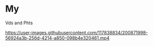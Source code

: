 # My
Vds and Phts




https://user-images.githubusercontent.com/117838834/200871998-56924a3b-256d-4214-a850-098b4e320461.mp4

